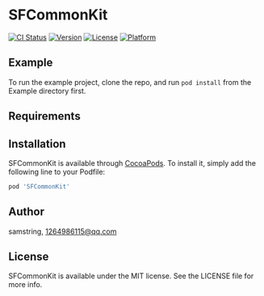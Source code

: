 # SFCommonKit

[![CI Status](https://img.shields.io/travis/samstring/SFCommonKit.svg?style=flat)](https://travis-ci.org/samstring/SFCommonKit)
[![Version](https://img.shields.io/cocoapods/v/SFCommonKit.svg?style=flat)](https://cocoapods.org/pods/SFCommonKit)
[![License](https://img.shields.io/cocoapods/l/SFCommonKit.svg?style=flat)](https://cocoapods.org/pods/SFCommonKit)
[![Platform](https://img.shields.io/cocoapods/p/SFCommonKit.svg?style=flat)](https://cocoapods.org/pods/SFCommonKit)

## Example

To run the example project, clone the repo, and run `pod install` from the Example directory first.

## Requirements

## Installation

SFCommonKit is available through [CocoaPods](https://cocoapods.org). To install
it, simply add the following line to your Podfile:

```ruby
pod 'SFCommonKit'
```

## Author

samstring, 1264986115@qq.com

## License

SFCommonKit is available under the MIT license. See the LICENSE file for more info.
